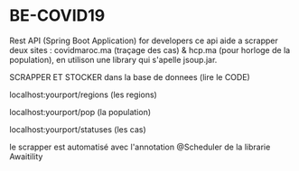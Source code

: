 # BE-COVID19
Rest API (Spring Boot Application) for developers
ce api aide a scrapper deux sites : covidmaroc.ma (traçage des cas) & hcp.ma (pour horloge de la population), 
en utilison une library qui s'apelle jsoup.jar.

SCRAPPER ET STOCKER dans la base de donnees (lire le CODE)

localhost:yourport/regions (les regions)

localhost:yourport/pop (la population)

localhost:yourport/statuses (les cas)

le scrapper est automatisé avec l'annotation @Scheduler de la librarie Awaitility
